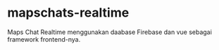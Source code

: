 # mapschats-realtime

Maps Chat Realtime menggunakan daabase Firebase dan vue sebagai framework frontend-nya.
